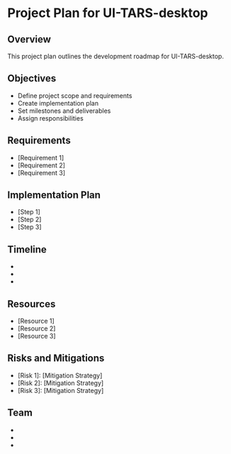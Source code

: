 # Project Plan for UI-TARS-desktop

## Overview
This project plan outlines the development roadmap for UI-TARS-desktop.

## Objectives
- Define project scope and requirements
- Create implementation plan
- Set milestones and deliverables
- Assign responsibilities

## Requirements
- [Requirement 1]
- [Requirement 2]
- [Requirement 3]

## Implementation Plan
- [Step 1]
- [Step 2]
- [Step 3]

## Timeline
- [Milestone 1]: [Date]
- [Milestone 2]: [Date]
- [Milestone 3]: [Date]

## Resources
- [Resource 1]
- [Resource 2]
- [Resource 3]

## Risks and Mitigations
- [Risk 1]: [Mitigation Strategy]
- [Risk 2]: [Mitigation Strategy]
- [Risk 3]: [Mitigation Strategy]

## Team
- [Team Member 1]: [Role]
- [Team Member 2]: [Role]
- [Team Member 3]: [Role]
